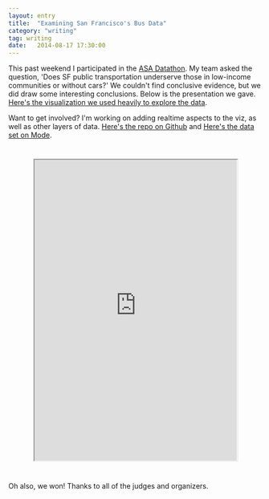 ```yaml
---
layout: entry
title:  "Examining San Francisco's Bus Data"
category: "writing"
tag: writing
date:   2014-08-17 17:30:00
---
```


This past weekend I participated in the <a href="http://asa-datathon.github.io/">ASA Datathon</a>. My team asked the question, 'Does SF public transportation underserve those in low-income communities or without cars?' We couldn't find conclusive evidence,  but we did draw some interesting conclusions. Below is the presentation we gave.  <a href="/buses.html">Here's the visualization we used heavily to explore the data</a>.

Want to get involved? I'm working on adding realtime aspects to the viz, as well as other layers of data. <a href='https://github.com/duncangraham/sf-bus-data'>Here's the repo on Github</a> and <a href='https://modeanalytics.com/derek/reports/3faf34b0bfcb'>Here's the data set on Mode</a>.

<iframe src="https://docs.google.com/file/d/0B6ShUnRfrZjLNExEQVFHZGswc0k/preview" width="80%" height="600" style="margin:5% 10%"></iframe>

Oh also, we won! Thanks to all of the judges and organizers.
